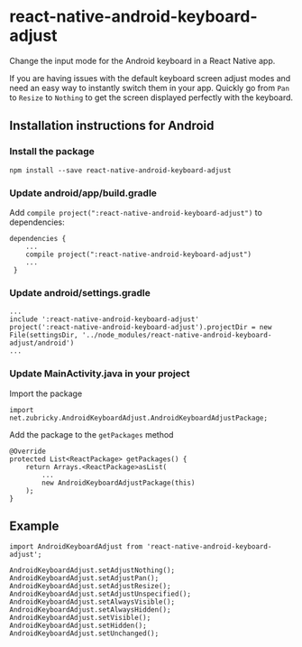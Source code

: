 # react-native-android-keyboard-adjust

Change the input mode for the Android keyboard in a React Native app.

If you are having issues with the default keyboard screen adjust modes and need an easy way to instantly switch them in your app. Quickly go from `Pan` to `Resize` to `Nothing` to get the screen displayed perfectly with the keyboard.

## Installation instructions for Android

### Install the package

`npm install --save react-native-android-keyboard-adjust`

### Update android/app/build.gradle

Add `compile project(":react-native-android-keyboard-adjust")` to dependencies:

```
dependencies {
    ...
    compile project(":react-native-android-keyboard-adjust")
    ...
 }
```
### Update android/settings.gradle

```
...
include ':react-native-android-keyboard-adjust'
project(':react-native-android-keyboard-adjust').projectDir = new File(settingsDir, '../node_modules/react-native-android-keyboard-adjust/android')
...
```

### Update MainActivity.java in your project

Import the package

```
import net.zubricky.AndroidKeyboardAdjust.AndroidKeyboardAdjustPackage;
```

Add the package to the `getPackages` method

```
@Override
protected List<ReactPackage> getPackages() {
    return Arrays.<ReactPackage>asList(
        ...
        new AndroidKeyboardAdjustPackage(this)
    );
}
```

## Example
```
import AndroidKeyboardAdjust from 'react-native-android-keyboard-adjust';

AndroidKeyboardAdjust.setAdjustNothing();
AndroidKeyboardAdjust.setAdjustPan();
AndroidKeyboardAdjust.setAdjustResize();
AndroidKeyboardAdjust.setAdjustUnspecified();
AndroidKeyboardAdjust.setAlwaysVisible();
AndroidKeyboardAdjust.setAlwaysHidden();
AndroidKeyboardAdjust.setVisible();
AndroidKeyboardAdjust.setHidden();
AndroidKeyboardAdjust.setUnchanged();
```

